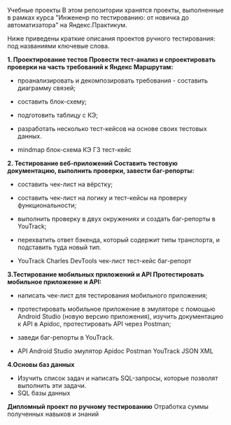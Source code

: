 Учебные проекты
В этом репозитории хранятся проекты, выполненные в рамках курса "Инжененр по тестированию: от новичка до автоматизатора" на Яндекс.Практикум.

Ниже приведены краткие описания проектов ручного тестирования: под названиями ключевые слова.

**1. Проектирование тестов
Провести тест-анализ и спроектировать проверки на часть требований к Яндекс Маршрутам:**

- проанализировать и декомпозировать требования - cоставить диаграмму связей;

- cоставить блок-схему;

- подготовить таблицу с КЭ;

- разработать несколько тест-кейсов на основе своих тестовых данных.

- mindmap блок-схема КЭ ГЗ тест-кейс

**2. Тестирование веб-приложений
Cоставить тестовую документацию, выполнить проверки, завести баг-репорты:**

- cоставить чек-лист на вёрстку;

- составить чек-лист на логику и тест-кейсы на проверку функциональности;

- выполнить проверку в двух окружениях и создать баг-репорты в YouTrack;

- перехватить ответ бэкенда, который содержит типы транспорта, и подставить туда новый тип.

- YouTrack Charles DevTools чек-лист тест-кейс баг-репорт

**3.Тестирование мобильных приложений и API
Протестировать мобильное приложение и API:**

- написать чек-лист для тестирования мобильного приложения;

- протестировать мобильное приложение в эмуляторе с помощью Android Studio (новую версию приложения), изучить документацию к API в Apidoc, протестировать API через Postman;

- заведи баг-репорты в YouTrack.

- API Android Studio эмулятор Apidoc Postman YouTrack JSON XML

**4.Основы баз данных**
- Изучить список задач и написать SQL-запросы, которые позволят выполнить эти задачи.
- SQL базы данных

**Дипломный проект по ручному тестированию**
Отработка суммы полученных навыков и знаний
